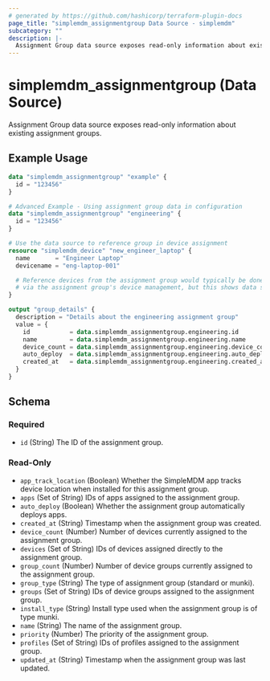 ```yaml
---
# generated by https://github.com/hashicorp/terraform-plugin-docs
page_title: "simplemdm_assignmentgroup Data Source - simplemdm"
subcategory: ""
description: |-
  Assignment Group data source exposes read-only information about existing assignment groups.
---
```


# simplemdm_assignmentgroup (Data Source)

Assignment Group data source exposes read-only information about existing assignment groups.

## Example Usage

```terraform
data "simplemdm_assignmentgroup" "example" {
  id = "123456"
}
```

```terraform
# Advanced Example - Using assignment group data in configuration
data "simplemdm_assignmentgroup" "engineering" {
  id = "123456"
}

# Use the data source to reference group in device assignment
resource "simplemdm_device" "new_engineer_laptop" {
  name       = "Engineer Laptop"
  devicename = "eng-laptop-001"

  # Reference devices from the assignment group would typically be done
  # via the assignment group's device management, but this shows data source usage
}

output "group_details" {
  description = "Details about the engineering assignment group"
  value = {
    id           = data.simplemdm_assignmentgroup.engineering.id
    name         = data.simplemdm_assignmentgroup.engineering.name
    device_count = data.simplemdm_assignmentgroup.engineering.device_count
    auto_deploy  = data.simplemdm_assignmentgroup.engineering.auto_deploy
    created_at   = data.simplemdm_assignmentgroup.engineering.created_at
  }
}
```

<!-- schema generated by tfplugindocs -->
## Schema

### Required

- `id` (String) The ID of the assignment group.

### Read-Only

- `app_track_location` (Boolean) Whether the SimpleMDM app tracks device location when installed for this assignment group.
- `apps` (Set of String) IDs of apps assigned to the assignment group.
- `auto_deploy` (Boolean) Whether the assignment group automatically deploys apps.
- `created_at` (String) Timestamp when the assignment group was created.
- `device_count` (Number) Number of devices currently assigned to the assignment group.
- `devices` (Set of String) IDs of devices assigned directly to the assignment group.
- `group_count` (Number) Number of device groups currently assigned to the assignment group.
- `group_type` (String) The type of assignment group (standard or munki).
- `groups` (Set of String) IDs of device groups assigned to the assignment group.
- `install_type` (String) Install type used when the assignment group is of type munki.
- `name` (String) The name of the assignment group.
- `priority` (Number) The priority of the assignment group.
- `profiles` (Set of String) IDs of profiles assigned to the assignment group.
- `updated_at` (String) Timestamp when the assignment group was last updated.
